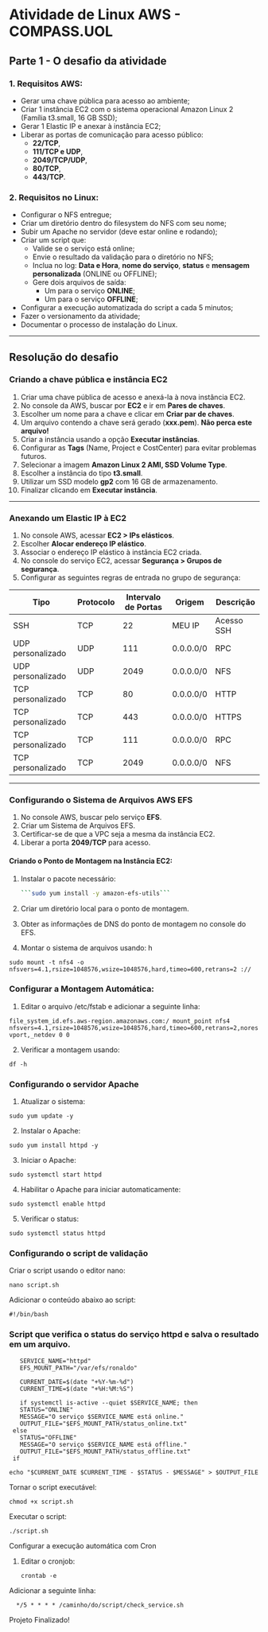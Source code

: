 # Atividade de Linux AWS - COMPASS.UOL

## Parte 1 - O desafio da atividade

### 1. Requisitos AWS:
- Gerar uma chave pública para acesso ao ambiente;
- Criar 1 instância EC2 com o sistema operacional Amazon Linux 2 (Família t3.small, 16 GB SSD);
- Gerar 1 Elastic IP e anexar à instância EC2;
- Liberar as portas de comunicação para acesso público: 
  - **22/TCP**, 
  - **111/TCP e UDP**, 
  - **2049/TCP/UDP**, 
  - **80/TCP**, 
  - **443/TCP**.

### 2. Requisitos no Linux:
- Configurar o NFS entregue;
- Criar um diretório dentro do filesystem do NFS com seu nome;
- Subir um Apache no servidor (deve estar online e rodando);
- Criar um script que:
  - Valide se o serviço está online;
  - Envie o resultado da validação para o diretório no NFS;
  - Inclua no log: **Data e Hora**, **nome do serviço**, **status** e **mensagem personalizada** (ONLINE ou OFFLINE);
  - Gere dois arquivos de saída: 
    - Um para o serviço **ONLINE**;
    - Um para o serviço **OFFLINE**;
- Configurar a execução automatizada do script a cada 5 minutos;
- Fazer o versionamento da atividade;
- Documentar o processo de instalação do Linux.

---

## Resolução do desafio

### Criando a chave pública e instância EC2
1. Criar uma chave pública de acesso e anexá-la à nova instância EC2.
2. No console da AWS, buscar por **EC2** e ir em **Pares de chaves**.
3. Escolher um nome para a chave e clicar em **Criar par de chaves**.
4. Um arquivo contendo a chave será gerado (**xxx.pem**). **Não perca este arquivo!**
5. Criar a instância usando a opção **Executar instâncias**.
6. Configurar as **Tags** (Name, Project e CostCenter) para evitar problemas futuros.
7. Selecionar a imagem **Amazon Linux 2 AMI, SSD Volume Type**.
8. Escolher a instância do tipo **t3.small**.
9. Utilizar um SSD modelo **gp2** com 16 GB de armazenamento.
10. Finalizar clicando em **Executar instância**.

---

### Anexando um Elastic IP à EC2
1. No console AWS, acessar **EC2 > IPs elásticos**.
2. Escolher **Alocar endereço IP elástico**.
3. Associar o endereço IP elástico à instância EC2 criada.
4. No console do serviço EC2, acessar **Segurança > Grupos de segurança**.
5. Configurar as seguintes regras de entrada no grupo de segurança:

| Tipo              | Protocolo | Intervalo de Portas | Origem  | Descrição |
|-------------------|-----------|---------------------|---------|-----------|
| SSH               | TCP       | 22                  | MEU IP  | Acesso SSH |
| UDP personalizado | UDP       | 111                 | 0.0.0.0/0 | RPC |
| UDP personalizado | UDP       | 2049                | 0.0.0.0/0 | NFS |
| TCP personalizado | TCP       | 80                  | 0.0.0.0/0 | HTTP |
| TCP personalizado | TCP       | 443                 | 0.0.0.0/0 | HTTPS |
| TCP personalizado | TCP       | 111                 | 0.0.0.0/0 | RPC |
| TCP personalizado | TCP       | 2049                | 0.0.0.0/0 | NFS |

---

### Configurando o Sistema de Arquivos AWS EFS
1. No console AWS, buscar pelo serviço **EFS**.
2. Criar um Sistema de Arquivos EFS.
3. Certificar-se de que a VPC seja a mesma da instância EC2.
4. Liberar a porta **2049/TCP** para acesso.

#### Criando o Ponto de Montagem na Instância EC2:
1. Instalar o pacote necessário:
   
   ```bash
   ```sudo yum install -y amazon-efs-utils```

2. Criar um diretório local para o ponto de montagem.
3. Obter as informações de DNS do ponto de montagem no console do EFS.
4. Montar o sistema de arquivos usando:
h

  ```sudo mount -t nfs4 -o nfsvers=4.1,rsize=1048576,wsize=1048576,hard,timeo=600,retrans=2 ://```

### Configurar a Montagem Automática:

1. Editar o arquivo /etc/fstab  e adicionar a seguinte linha:


  ```file_system_id.efs.aws-region.amazonaws.com:/ mount_point nfs4 nfsvers=4.1,rsize=1048576,wsize=1048576,hard,timeo=600,retrans=2,noresvport,_netdev 0 0```

2. Verificar a montagem usando:


  ```df -h```

### Configurando o servidor Apache

1. Atualizar o sistema:


  ```sudo yum update -y```

2. Instalar o Apache:


  ```sudo yum install httpd -y```

3. Iniciar o Apache:


  ```sudo systemctl start httpd```

4. Habilitar o Apache para iniciar automaticamente:


  ```sudo systemctl enable httpd```

5. Verificar o status:

  ```sudo systemctl status httpd```


### Configurando o script de validação

Criar o script usando o editor nano:
  
  ```nano script.sh```

Adicionar o conteúdo abaixo ao script:


  ```#!/bin/bash```

### Script que verifica o status do serviço httpd e salva o resultado em um arquivo.

```
   SERVICE_NAME="httpd"
   EFS_MOUNT_PATH="/var/efs/ronaldo"

   CURRENT_DATE=$(date "+%Y-%m-%d")
   CURRENT_TIME=$(date "+%H:%M:%S")

   if systemctl is-active --quiet $SERVICE_NAME; then
   STATUS="ONLINE"
   MESSAGE="O serviço $SERVICE_NAME está online."
   OUTPUT_FILE="$EFS_MOUNT_PATH/status_online.txt"
 else
   STATUS="OFFLINE"
   MESSAGE="O serviço $SERVICE_NAME está offline."
   OUTPUT_FILE="$EFS_MOUNT_PATH/status_offline.txt"
 if

echo "$CURRENT_DATE $CURRENT_TIME - $STATUS - $MESSAGE" > $OUTPUT_FILE

```

Tornar o script executável:

   ```chmod +x script.sh```

Executar o script:


   ```./script.sh```

Configurar a execução automática com Cron

1. Editar o cronjob:

   ```crontab -e```

Adicionar a seguinte linha:

```
  */5 * * * * /caminho/do/script/check_service.sh

```

Projeto Finalizado!





